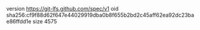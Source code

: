 version https://git-lfs.github.com/spec/v1
oid sha256:cf9f88d62f647e44029919dba0b8f655b2bd2c45aff62ea92dc23bae86ffdd1e
size 4575
